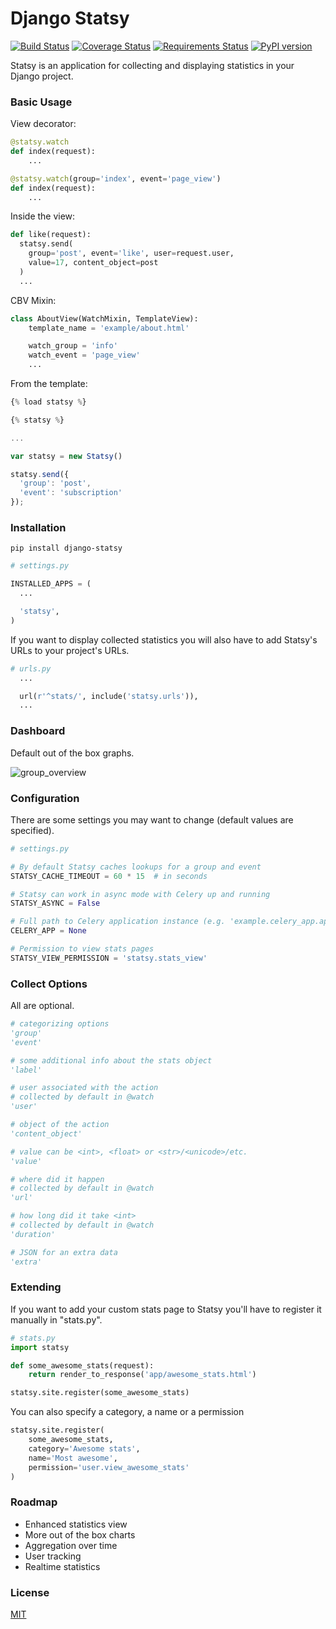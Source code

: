 
Django Statsy
========

[![Build Status](https://travis-ci.org/fata1ex/django-statsy.svg)](https://travis-ci.org/fata1ex/django-statsy) [![Coverage Status](https://coveralls.io/repos/fata1ex/django-statsy/badge.svg)](https://coveralls.io/r/fata1ex/django-statsy) [![Requirements Status](https://requires.io/github/fata1ex/django-statsy/requirements.svg?branch=master)](https://requires.io/github/fata1ex/django-statsy/requirements/?branch=master) [![PyPI version](https://badge.fury.io/py/django-statsy.svg)](http://badge.fury.io/py/django-statsy)

Statsy is an application for collecting and displaying statistics in your Django project.


### Basic Usage

View decorator:

```python
@statsy.watch
def index(request):
    ...
```

```python
@statsy.watch(group='index', event='page_view')
def index(request):
    ...
```

Inside the view:

```python
def like(request):
  statsy.send(
    group='post', event='like', user=request.user,
    value=17, content_object=post
  )
  ...
```

CBV Mixin:

```python
class AboutView(WatchMixin, TemplateView):
    template_name = 'example/about.html'

    watch_group = 'info'
    watch_event = 'page_view'
    ...
```

From the template:

```javascript
{% load statsy %}

{% statsy %}

...

var statsy = new Statsy()

statsy.send({
  'group': 'post',
  'event': 'subscription'
});
```

### Installation

```
pip install django-statsy
```

```python
# settings.py

INSTALLED_APPS = (
  ...

  'statsy',
)
```

If you want to display collected statistics you will also have to add Statsy's URLs to your project's URLs.

```python
# urls.py
  ...

  url(r'^stats/', include('statsy.urls')),
  ...
```

### Dashboard

Default out of the box graphs.

![group_overview](https://raw.github.com/fata1ex/django-statsy/master/docs/img/overview_group.png)


### Configuration
There are some settings you may want to change (default values are specified).
```python
# settings.py

# By default Statsy caches lookups for a group and event
STATSY_CACHE_TIMEOUT = 60 * 15  # in seconds

# Statsy can work in async mode with Celery up and running
STATSY_ASYNC = False

# Full path to Celery application instance (e.g. 'example.celery_app.app')
CELERY_APP = None

# Permission to view stats pages
STATSY_VIEW_PERMISSION = 'statsy.stats_view'
```


### Collect Options

All are optional.
```python
# categorizing options
'group'
'event'

# some additional info about the stats object
'label'

# user associated with the action
# collected by default in @watch
'user'

# object of the action
'content_object'

# value can be <int>, <float> or <str>/<unicode>/etc.
'value'

# where did it happen
# collected by default in @watch
'url'

# how long did it take <int>
# collected by default in @watch
'duration'

# JSON for an extra data
'extra'
```

### Extending

If you want to add your custom stats page to Statsy you'll have to register it manually in "stats.py".

```python
# stats.py
import statsy

def some_awesome_stats(request):
    return render_to_response('app/awesome_stats.html')

statsy.site.register(some_awesome_stats)
```

You can also specify a category, a name or a permission

```python
statsy.site.register(
    some_awesome_stats,
    category='Awesome stats',
    name='Most awesome',
    permission='user.view_awesome_stats'
)
```

### Roadmap
- Enhanced statistics view
- More out of the box charts
- Aggregation over time
- User tracking
- Realtime statistics

### License
[MIT](https://github.com/fata1ex/django-statsy/raw/master/LICENSE)
